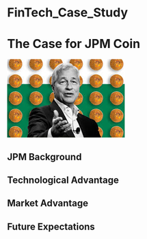 # FinTech_Case_Study

# The Case for JPM Coin

![JPMCoin Jaime Daimon](image.png)

## JPM Background

## Technological Advantage

## Market Advantage

## Future Expectations
